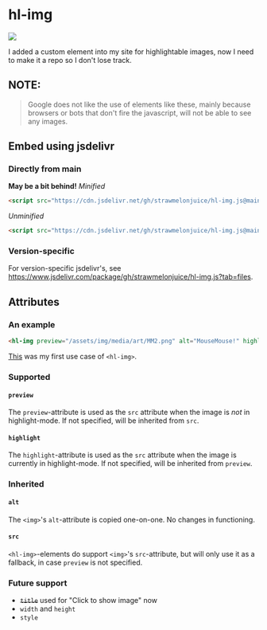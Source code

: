 # hl-img
[![](https://data.jsdelivr.com/v1/package/gh/strawmelonjuice/hl-img.js/badge?style=rounded)](https://www.jsdelivr.com/package/gh/strawmelonjuice/hl-img.js)

I added a custom element into my site for highlightable images, now I need to make it a repo so I don't lose track.
## NOTE:
> Google does not like the use of elements like these, mainly because browsers or bots that don't fire the javascript, will not be able to see any images.

## Embed using jsdelivr
### Directly from main
**May be a bit behind!**
_Minified_
```html
<script src="https://cdn.jsdelivr.net/gh/strawmelonjuice/hl-img.js@main/hl-img.min.js"></script>
```
_Unminified_
```html
<script src="https://cdn.jsdelivr.net/gh/strawmelonjuice/hl-img.js@main/hl-img.js"></script>
```
### Version-specific
For version-specific jsdelivr's, see <https://www.jsdelivr.com/package/gh/strawmelonjuice/hl-img.js?tab=files>.
## Attributes
### An example
```html
<hl-img preview="/assets/img/media/art/MM2.png" alt="MouseMouse!" highlight="/assets/img/media/art/MM2.webp"></hl-img>
```
[This](https://strawmelonjuice.com/blog?p=posts/art/mousemouse-3.2) was my first use case of `<hl-img>`.
### Supported
#### `preview`
The `preview`-attribute is used as the `src` attribute when the image is _not_ in highlight-mode. If not specified, will be inherited from `src`.
#### `highlight`
The `highlight`-attribute is used as the `src` attribute when the image is currently in highlight-mode. If not specified, will be inherited from `preview`.
### Inherited
#### `alt`
The `<img>`'s `alt`-attribute is copied one-on-one. No changes in functioning.
#### `src`
`<hl-img>`-elements do support `<img>`'s `src`-attribute, but will only use it as a fallback, in case `preview` is not specified.
### Future support
- ~~`title`~~ used for "Click to show image" now
- `width` and `height`
- `style`

